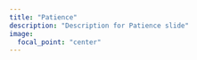 ```yaml
---
title: "Patience"
description: "Description for Patience slide"
image:
  focal_point: "center"
---
```

